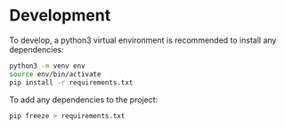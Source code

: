 # Development

To develop, a python3 virtual environment is recommended to install any dependencies:
```bash
python3 -m venv env
source env/bin/activate
pip install -r requirements.txt
```
To add any dependencies to the project:
```bash
pip freeze > requirements.txt
```
